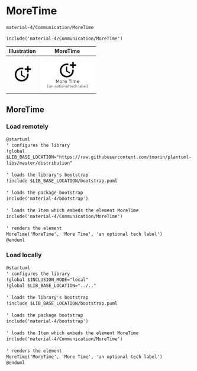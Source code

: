 # MoreTime


```text
material-4/Communication/MoreTime
```

```text
include('material-4/Communication/MoreTime')
```



| Illustration | MoreTime |
| :---: | :---: |
| ![illustration for Illustration](../../material-4/Communication/MoreTime.png) | ![illustration for MoreTime](../../material-4/Communication/MoreTime.Local.png) |




## MoreTime

### Load remotely
```plantuml
@startuml
' configures the library
!global $LIB_BASE_LOCATION="https://raw.githubusercontent.com/tmorin/plantuml-libs/master/distribution"

' loads the library's bootstrap
!include $LIB_BASE_LOCATION/bootstrap.puml

' loads the package bootstrap
include('material-4/bootstrap')

' loads the Item which embeds the element MoreTime
include('material-4/Communication/MoreTime')

' renders the element
MoreTime('MoreTime', 'More Time', 'an optional tech label')
@enduml
```

### Load locally
```plantuml
@startuml
' configures the library
!global $INCLUSION_MODE="local"
!global $LIB_BASE_LOCATION="../.."

' loads the library's bootstrap
!include $LIB_BASE_LOCATION/bootstrap.puml

' loads the package bootstrap
include('material-4/bootstrap')

' loads the Item which embeds the element MoreTime
include('material-4/Communication/MoreTime')

' renders the element
MoreTime('MoreTime', 'More Time', 'an optional tech label')
@enduml
```

